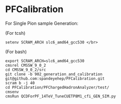 # PFCalibration  
For Single Pion sample Generation:

(For tcsh)  
```
setenv SCRAM_ARCH slc6_amd64_gcc530 </br>
```
(For bash)
```
export SCRAM_ARCH=slc6_amd64_gcc530
cmsrel CMSSW_9_0_2
cd CMSSW_9_0_2/src
git clone -b 902_generation_and_calibration git@github.com:spandeyehep/PFCalibration.git
scram b -j 40
cd PFCalibration/PFChargedHadronAnalyzer/test/
cmsenv
cmsRun QCDForPF_14TeV_TuneCUETP8M1_cfi_GEN_SIM.py
```
